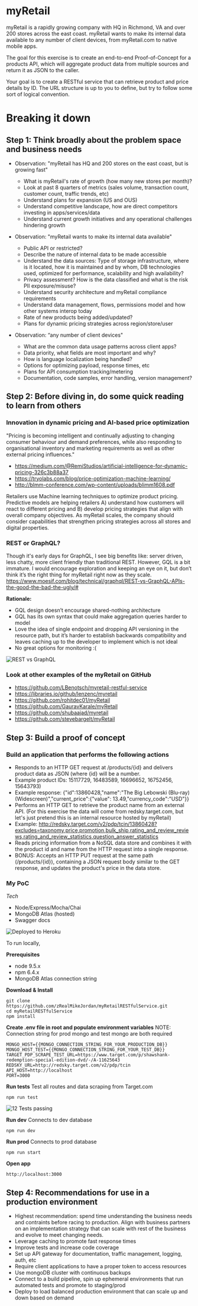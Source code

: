 # myRetail 

myRetail is a rapidly growing company with HQ in Richmond, VA and over 200 stores across the east coast. myRetail wants to make its internal data available to any number of client devices, from myRetail.com to native mobile apps.

The goal for this exercise is to create an end-to-end Proof-of-Concept for a products API, which will aggregate product data from multiple sources and return it as JSON to the caller.

Your goal is to create a RESTful service that can retrieve product and price details by ID. The URL structure is up to you to define, but try to follow some sort of logical convention.

# Breaking it down

## Step 1: Think broadly about the problem space and business needs

- Observation: "myRetail has HQ and 200 stores on the east coast, but is growing fast" 
    - What is myRetail's rate of growth (how many new stores per month)? 
    - Look at past 8 quarters of metrics (sales volume, transaction count, customer count, traffic trends, etc) 
    - Understand plans for expansion (US and OUS)  
    - Understand competitive landscape, how are direct competitors investing in apps/services/data 
    - Understand current growth initiatives and any operational challenges hindering growth   

- Observation: "myRetail wants to make its internal data available" 
    - Public API or restricted? 
    - Describe the nature of internal data to be made accessible 
    - Understand the data sources: Type of storage infrastructure, where is it located, how it is maintained and by whom, DB technologies used, optimized for performance, scalability and high availability? 
    - Privacy assessment? How is the data classified and what is the risk PII exposure/misuse? 
    - Understand security architecture and myRetail compliance requirements
    - Understand data management, flows, permissions model and how other systems interop today 
    - Rate of new products being added/updated? 
    - Plans for dynamic pricing strategies across region/store/user

- Observation: “any number of client devices" 
    - What are the common data usage patterns across client apps? 
    - Data priority, what fields are most important and why? 
    - How is language localization being handled?
    - Options for optimizing payload, response times, etc
    - Plans for API consumption tracking/metering 
    - Documentation, code samples, error handling, version management?
  

## Step 2: Before diving in, do some quick reading to learn from others

### Innovation in dynamic pricing and AI-based price optimization 

"Pricing is becoming intelligent and continually adjusting to changing consumer behaviour and demand preferences, while also responding to organisational inventory and marketing requirements as well as other external pricing influences."

- https://medium.com/@RemiStudios/artificial-intelligence-for-dynamic-pricing-326c3b88a37
- https://tryolabs.com/blog/price-optimization-machine-learning/
- http://blmm-conference.com/wp-content/uploads/blimm1608.pdf

Retailers use Machine learning techniques to optimize product pricing.  Predictive models are helping retailers A) understand how customers will react to different pricing and B) develop pricing strategies that align with overall company objectives. As myRetail scales, the company should consider capabilities that strengthen pricing strategies across all stores and digital properties.

### REST or GraphQL? 

Though it's early days for GraphQL, I see big benefits like: server driven, less chatty, more client friendly than traditional REST.  However, GQL is a bit immature.  I would encourage exploration and keeping an eye on it, but don’t think it’s the right thing for myRetail right now as they scale. https://www.moesif.com/blog/technical/graphql/REST-vs-GraphQL-APIs-the-good-the-bad-the-ugly/#

**Rationale:** 

- GQL design doesn’t encourage shared-nothing architecture 
- GQL has its own syntax that could make aggregation queries harder to model 
- Love the idea of single endpoint and dropping API versioning in the resource path, but it’s harder to establish backwards compatibility and leaves caching up to the developer to implement which is not ideal
- No great options for monitoring :(

![REST vs GraphQL](public/img/graphql.png)

### Look at other examples of the myRetail on GitHub
- https://github.com/LBenotsch/myretail-restful-service
- https://libraries.io/github/lenzenc/myretail
- https://github.com/rohitdec01/myRetail
- https://github.com/GauravKarale/myRetail
- https://github.com/shubaajad/myretail
- https://github.com/stevebargelt/myRetail


## Step 3: Build a proof of concept

### Build an application that performs the following actions

- Responds to an HTTP GET request at /products/{id} and delivers product data as JSON (where {id} will be a number.
- Example product IDs: 15117729, 16483589, 16696652, 16752456, 15643793)
- Example response: {"id":13860428,"name":"The Big Lebowski (Blu-ray) (Widescreen)","current_price":{"value": 13.49,"currency_code":"USD"}}
- Performs an HTTP GET to retrieve the product name from an external API. (For this exercise the data will come from redsky.target.com, but let's just pretend this is an internal resource hosted by myRetail) 
- Example: <http://redsky.target.com/v2/pdp/tcin/13860428?excludes=taxonomy,price,promotion,bulk_ship,rating_and_review_reviews,rating_and_review_statistics,question_answer_statistics>
- Reads pricing information from a NoSQL data store and combines it with the product id and name from the HTTP request into a single response.
- BONUS: Accepts an HTTP PUT request at the same path (/products/{id}), containing a JSON request body similar to the GET response, and updates the product's price in the data store.

### My PoC

*Tech*
- Node/Express/Mocha/Chai
- MongoDB Atlas (hosted)
- Swagger docs


![Deployed to Heroku](public/img/heroku_deploy.png)

To run locally,

**Prerequisites**
- node 9.5.x
- npm 6.4.x
- MongoDB Atlas connection string 

**Download & Install**
~~~~
git clone https://github.com/zRealMikeJordan/myRetailRESTfulService.git
cd myRetailRESTfulService
npm install
~~~~

**Create .env file in root and populate environment variables**
NOTE: Connection string for prod mongo and test mongo are both required
~~~~
MONGO_HOST={{MONGO_CONNECTION_STRING_FOR_YOUR_PRODUCTION_DB}}
MONGO_HOST_TEST={{MONGO_CONNECTION_STRING_FOR_YOUR_TEST_DB}}
TARGET_PDP_SCRAPE_TEST_URL=https://www.target.com/p/shawshank-redemption-special-edition-dvd/-/A-11625643
REDSKY_URL=http://redsky.target.com/v2/pdp/tcin
API_HOST=http://localhost
PORT=3000
~~~~

**Run tests**
Test all routes and data scraping from Target.com 
~~~~
npm run test
~~~~

![12 Tests passing](public/img/tests.png)

**Run dev**
Connects to dev database
~~~~
npm run dev
~~~~

**Run prod**
Connects to prod database
~~~~
npm run start
~~~~

**Open app**
~~~~
http://localhost:3000
~~~~

## Step 4: Recommendations for use in a production environment

- Highest recommendation: spend time understanding the business needs and contraints before racing to production.  Align with business partners on an implementation strategy that can scale with rest of the business and evolve to meet changing needs.
- Leverage caching to promote fast response times
- Improve tests and increase code coverage
- Set up API gateway for documentation, traffic management, logging, auth, etc 
- Require client applications to have a proper token to access resources
- Use mongoDB cluster with continuous backups
- Connect to a build pipeline, spin up ephemeral environments that run automated tests and promote to staging/prod
- Deploy to load balanced production environment that can scale up and down based on demand


